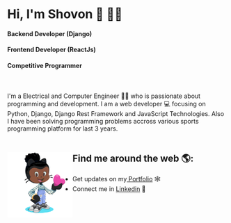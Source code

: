 # Hi, I'm Shovon 👋 👨‍💻
#### Backend Developer (Django)
#### Frontend Developer (ReactJs)
#### Competitive Programmer
<br />
<br />
I'm a Electrical and Computer Engineer 👨‍🎓 who is passionate about programming and development. I am a web developer 💻 focusing on Python, Django, Django Rest Framework and JavaScript Technologies. Also I have been solving programming problems accross various sports programming platform for last 3 years.

<br />
<br />

## Find me around the web 🌎: <a href="https://minulislam.xyz/"><img align="left" width="150" height="150" src="https://github.com/Shovon588/shovon588/blob/main/assets/octogif.gif"></a>
- Get updates on my<a href="https://minulislam.xyz/" target="_blank"> Portfolio</a> 🕸
- Connect me in <a href="https://www.linkedin.com/in/mainulislam588/" target="_blank"> Linkedin</a> 💼
